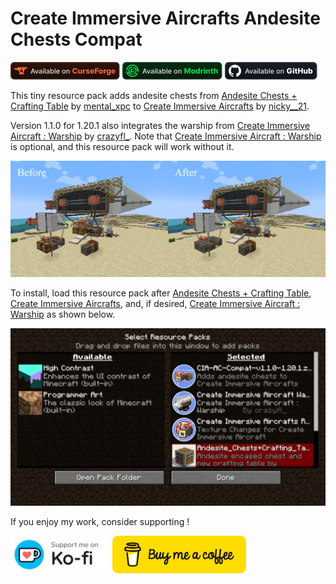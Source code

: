 # Create Immersive Aircrafts Andesite Chests Compat

<a href="https://www.curseforge.com/minecraft/texture-packs/create-immersive-aircrafts-andesite-chests-compat" target="_blank"><img alt="curseforge" height="28" width="175" src="https://raw.githubusercontent.com/kkempfer/resources/14aecd1d9f528bca31555c9b5fea2baacf87d816/assets/curseforge/available_on_curseforge.svg"></a>
<a href="https://www.modrinth.com/resourcepack/create-immersive-aircrafts-andesite-chests-compat" target="_blank"><img alt="modrinth" height="28" width="160" src="https://raw.githubusercontent.com/kkempfer/resources/14aecd1d9f528bca31555c9b5fea2baacf87d816/assets/modrinth/available_on_modrinth.svg"></a>
<a href="https://github.com/kkempfer/Create-Immersive-Aircrafts-Andesite-Chests-Compat" target="_blank"><img alt="github" height="28" width="148" src="https://raw.githubusercontent.com/kkempfer/resources/14aecd1d9f528bca31555c9b5fea2baacf87d816/assets/github/available_on_github.svg"></a>

This tiny resource pack adds andesite chests from [Andesite Chests + Crafting Table](https://www.curseforge.com/minecraft/texture-packs/andesite-chests-crafting-table) by [mental_xpc](https://www.curseforge.com/members/mental_xpc/projects) to [Create Immersive Aircrafts](https://www.curseforge.com/minecraft/texture-packs/create-immersive-aircrafts-resource-pack) by [nicky__21](https://www.curseforge.com/members/nicky__21/projects).

Version 1.1.0 for 1.20.1 also integrates the warship from [Create Immersive Aircraft : Warship](https://www.curseforge.com/minecraft/texture-packs/create-immersive-aircraft-warship) by [crazyfl_](https://www.curseforge.com/members/crazyfl_/projects). Note that [Create Immersive Aircraft : Warship](https://www.curseforge.com/minecraft/texture-packs/create-immersive-aircraft-warship) is optional, and this resource pack will work without it.

![Before and after loading the resource pack](https://raw.githubusercontent.com/kkempfer/Create-Immersive-Aircrafts-Andesite-Chests-Compat/main/gallery/beforeafter.png)

To install, load this resource pack after [Andesite Chests + Crafting Table](https://www.curseforge.com/minecraft/texture-packs/andesite-chests-crafting-table), [Create Immersive Aircrafts](https://www.curseforge.com/minecraft/texture-packs/create-immersive-aircrafts-resource-pack), and, if desired, [Create Immersive Aircraft : Warship](https://www.curseforge.com/minecraft/texture-packs/create-immersive-aircraft-warship) as shown below.

![Resource packs loading order](https://raw.githubusercontent.com/kkempfer/Create-Immersive-Aircrafts-Andesite-Chests-Compat/main/gallery/resourcepacks.png)

If you enjoy my work, consider supporting !

<a href="https://ko-fi.com/mortivak" target="_blank"><img alt="ko-fi" height="60" width="159" src="https://raw.githubusercontent.com/kkempfer/resources/14aecd1d9f528bca31555c9b5fea2baacf87d816/assets/kofi/kofi_bg_tag_white.svg"></a>
<a href="https://www.buymeacoffee.com/mortivak" target="_blank"><img alt="buy me a coffee" height="60" width="214" src="https://raw.githubusercontent.com/kkempfer/resources/14aecd1d9f528bca31555c9b5fea2baacf87d816/assets/buymeacoffee/bmc-button.svg"></a>
